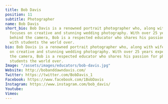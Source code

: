 ```yaml
---
title: Bob Davis
position: 11
subtitle: Photographer
name: Bob Davis
short_bio: Bob Davis is a renowned portrait photographer who, along with wife Dawn,
  focuses on creative and stunning wedding photography. With over 25 years experience
  behind the camera, Bob is a respected educator who shares his passion for photography
  with students the world over.
bio: Bob Davis is a renowned portrait photographer who, along with wife Dawn, focuses
  on creative and stunning wedding photography. With over 25 years experience behind
  the camera, Bob is a respected educator who shares his passion for photography with
  students the world over.
Image: "/assets/images/educators/bob-davis.jpg"
Website: http://bobanddawndavis.com/
Twitter: https://twitter.com/BobDavis_1
Facebook: https://www.facebook.com/1BobDavis
Instagram: https://www.instagram.com/bob_davis/
Youtube: 
Vimeo: 
---
```



